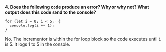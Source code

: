 **4. Does the following code produce an error? Why or why not? What output does this code send to the console?**

```
for (let i = 0; i < 5;) {
  console.log(i += 1);
}
```

No. The incrementor is within the for loop block so the code executes until `i` is 5. It logs 1 to 5 in the console.
